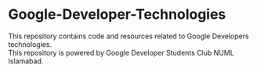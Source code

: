 # Google-Developer-Technologies
This repository contains code and resources related to Google Developers technologies. <br>
This repository is powered by Google Developer Students Club NUML Islamabad.
